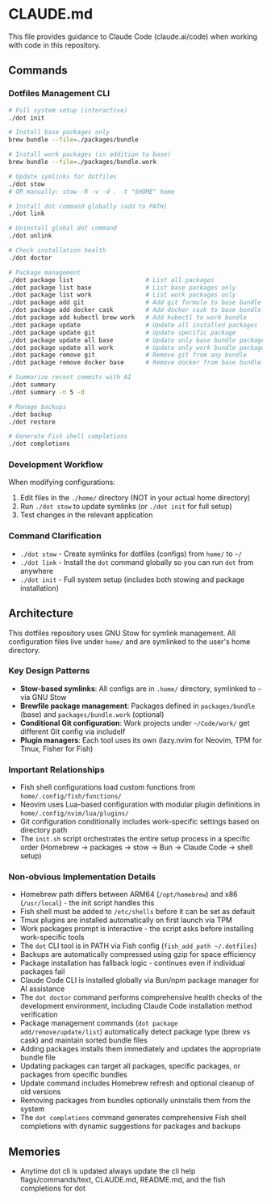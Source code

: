 # CLAUDE.md

This file provides guidance to Claude Code (claude.ai/code) when working with code in this repository.

## Commands

### Dotfiles Management CLI
```bash
# Full system setup (interactive)
./dot init

# Install base packages only
brew bundle --file=./packages/bundle

# Install work packages (in addition to base)
brew bundle --file=./packages/bundle.work

# Update symlinks for dotfiles
./dot stow
# OR manually: stow -R -v -d . -t "$HOME" home

# Install dot command globally (add to PATH)
./dot link

# Uninstall global dot command
./dot unlink

# Check installation health
./dot doctor

# Package management
./dot package list                    # List all packages
./dot package list base               # List base packages only  
./dot package list work               # List work packages only
./dot package add git                 # Add git formula to base bundle
./dot package add docker cask         # Add docker cask to base bundle
./dot package add kubectl brew work   # Add kubectl to work bundle
./dot package update                  # Update all installed packages
./dot package update git              # Update specific package
./dot package update all base         # Update only base bundle packages
./dot package update all work         # Update only work bundle packages
./dot package remove git              # Remove git from any bundle
./dot package remove docker base      # Remove docker from base bundle only

# Summarize recent commits with AI
./dot summary
./dot summary -n 5 -d

# Manage backups
./dot backup
./dot restore

# Generate Fish shell completions
./dot completions
```

### Development Workflow
When modifying configurations:
1. Edit files in the `./home/` directory (NOT in your actual home directory)
2. Run `./dot stow` to update symlinks (or `./dot init` for full setup)
3. Test changes in the relevant application

### Command Clarification
- `./dot stow` - Create symlinks for dotfiles (configs) from `home/` to `~/`
- `./dot link` - Install the `dot` command globally so you can run `dot` from anywhere
- `./dot init` - Full system setup (includes both stowing and package installation)

## Architecture

This dotfiles repository uses GNU Stow for symlink management. All configuration files live under `home/` and are symlinked to the user's home directory.

### Key Design Patterns
- **Stow-based symlinks**: All configs are in `.home/` directory, symlinked to `~` via GNU Stow
- **Brewfile package management**: Packages defined in `packages/bundle` (base) and `packages/bundle.work` (optional)
- **Conditional Git configuration**: Work projects under `~/Code/work/` get different Git config via includeIf
- **Plugin managers**: Each tool uses its own (lazy.nvim for Neovim, TPM for Tmux, Fisher for Fish)

### Important Relationships
- Fish shell configurations load custom functions from `home/.config/fish/functions/`
- Neovim uses Lua-based configuration with modular plugin definitions in `home/.config/nvim/lua/plugins/`
- Git configuration conditionally includes work-specific settings based on directory path
- The `init.sh` script orchestrates the entire setup process in a specific order (Homebrew → packages → stow → Bun → Claude Code → shell setup)

### Non-obvious Implementation Details
- Homebrew path differs between ARM64 (`/opt/homebrew`) and x86 (`/usr/local`) - the init script handles this
- Fish shell must be added to `/etc/shells` before it can be set as default
- Tmux plugins are installed automatically on first launch via TPM
- Work packages prompt is interactive - the script asks before installing work-specific tools
- The `dot` CLI tool is in PATH via Fish config (`fish_add_path ~/.dotfiles`)
- Backups are automatically compressed using gzip for space efficiency
- Package installation has fallback logic - continues even if individual packages fail
- Claude Code CLI is installed globally via Bun/npm package manager for AI assistance
- The `dot doctor` command performs comprehensive health checks of the development environment, including Claude Code installation method verification
- Package management commands (`dot package add/remove/update/list`) automatically detect package type (brew vs cask) and maintain sorted bundle files
- Adding packages installs them immediately and updates the appropriate bundle file
- Updating packages can target all packages, specific packages, or packages from specific bundles
- Update command includes Homebrew refresh and optional cleanup of old versions
- Removing packages from bundles optionally uninstalls them from the system
- The `dot completions` command generates comprehensive Fish shell completions with dynamic suggestions for packages and backups

## Memories
- Anytime dot cli is updated always update the cli help flags/commands/text, CLAUDE.md, README.md, and the fish completions for dot